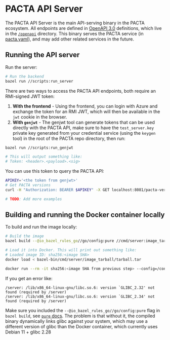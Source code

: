 # PACTA API Server

The PACTA API Server is the main API-serving binary in the PACTA ecosystem. All endpoints are defined in [OpenAPI 3.0](https://spec.openapis.org/oas/v3.0.0) definitions, which live in the [`/openapi`](/openapi) directory. This binary serves the PACTA service (in [pacta.yaml](/openapi/pacta.yaml)), and may add other related services in the future.

## Running the API server

Run the server:

```bash
# Run the backend
bazel run //scripts:run_server
```

There are two ways to access the PACTA API endpoints, both require an RMI-signed JWT token:

1. **With the frontend** - Using the frontend, you can login with Azure and exchange the token for an RMI JWT, which will then be available in the `jwt` cookie in the browser.
2. **With `genjwt`** - The genjwt tool can generate tokens that can be used directly with the PACTA API, make sure to have the `test_server.key` private key generated from your credential service (using the `keygen` tool) in the root of the PACTA repo directory, then run:

```bash
bazel run //scripts:run_genjwt

# This will output something like:
# Token: <header>.<payload>.<sig>
```

You can use this token to query the PACTA API:

```bash
APIKEY='<the token from genjwt>'
# Get PACTA versions
curl -H "Authorization: BEARER $APIKEY" -X GET localhost:8081/pacta-versions

# TODO: Add more examples
```

## Building and running the Docker container locally

To build and run the image locally:

```bash
# Build the image
bazel build --@io_bazel_rules_go//go/config:pure //cmd/server:image_tarball

# Load it into Docker. This will print out something like:
# Loaded image ID: sha256:<image SHA>
docker load < bazel-bin/cmd/server/image_tarball/tarball.tar

docker run --rm -it sha256:<image SHA from previous step> --config=/configs/local.conf
```

If you get an error like:

```
/server: /lib/x86_64-linux-gnu/libc.so.6: version `GLIBC_2.32' not found (required by /server)
/server: /lib/x86_64-linux-gnu/libc.so.6: version `GLIBC_2.34' not found (required by /server)
```

Make sure you included the `--@io_bazel_rules_go//go/config:pure` flag in `bazel build`, see [`pure` docs](https://github.com/bazelbuild/rules_go/blob/master/go/modes.rst#pure). The problem is that without it, the compiled binary dynamically links glibc against your system, which may use a different version of glibc than the Docker container, which currently uses Debian 11 + glibc 2.28
